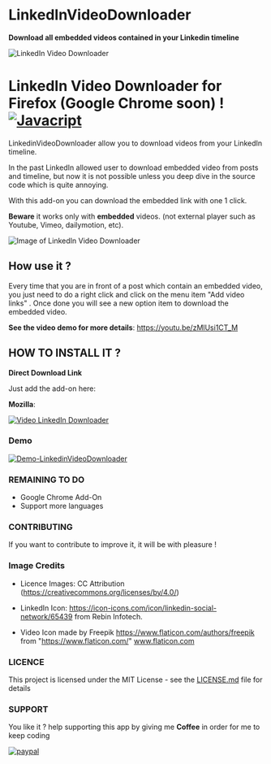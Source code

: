 # LinkedInVideoDownloader

**Download all embedded videos contained in your Linkedin timeline**

![LinkedIn Video Downloader](/data/images/LinkedInAddon96.png)
# LinkedIn Video Downloader for Firefox (Google Chrome soon) ! [![Javacript](https://img.shields.io/badge/Javascript-yellow.svg?style=flat)]()

LinkedinVideoDownloader allow you to download videos from your LinkedIn timeline. 

In the past LinkedIn allowed user to download embedded video from posts and timeline, but now it is not possible unless you deep dive in the source code which is quite annoying.

With this add-on you can download the embedded link with one 1 click. 

**Beware** it works only with **embedded** videos. (not external player such as Youtube, Vimeo, dailymotion, etc).

![Image of LinkedIn Video Downloader](/data/screenshots/LinkedinContextMenuItem.png)

## How use it ?

Every time that you are in front of a post which contain an embedded video, you just need to do a right click and click on the menu item "Add video links" . Once done you will see a new option item to download the embedded video.

**See the video demo for more details**: https://youtu.be/zMlUsi1CT_M

## HOW TO INSTALL IT ?

**Direct Download Link**

Just add the add-on here: 

**Mozilla**:

[![Video LinkedIn Downloader](/data/screenshots/downloadbutton.png)](https://addons.mozilla.org/en-US/firefox/addon/linkedin-video-downloader/?src=search)

### Demo

[![Demo-LinkedinVideoDownloader](/data/screenshots/Screenshot-YoutubeDemo.png)](https://addons.mozilla.org/en-US/firefox/addon/linkedin-video-downloader/?src=search)

### REMAINING TO DO

- Google Chrome Add-On
- Support more languages

### CONTRIBUTING

If you want to contribute to improve it, it will be with pleasure !

### Image Credits

- Licence Images: CC Attribution (https://creativecommons.org/licenses/by/4.0/)

- LinkedIn Icon: https://icon-icons.com/icon/linkedin-social-network/65439 from Rebin Infotech.

- Video Icon made by Freepik https://www.flaticon.com/authors/freepik from "https://www.flaticon.com/" www.flaticon.com

### LICENCE

This project is licensed under the MIT License - see the [LICENSE.md](LICENSE.md) file for details

### SUPPORT

You like it ? help supporting this app by giving me **Coffee** in order for me to keep coding

[![paypal](https://www.paypalobjects.com/en_US/i/btn/btn_donateCC_LG.gif)](https://www.paypal.com/cgi-bin/webscr?cmd=_s-xclick&hosted_button_id=CK4Y594T6K5LL)
